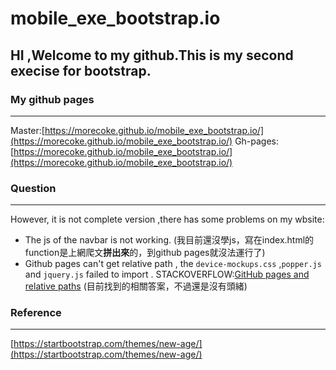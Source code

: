 # mobile_exe_bootstrap.io
## HI ,Welcome to my github.This is my second execise for bootstrap.
### My github pages
---
Master:[https://morecoke.github.io/mobile_exe_bootstrap.io/](https://morecoke.github.io/mobile_exe_bootstrap.io/)
Gh-pages:[https://morecoke.github.io/mobile_exe_bootstrap.io/](https://morecoke.github.io/mobile_exe_bootstrap.io/)
### Question
---
However, it is not complete version ,there has some problems on my wbsite:
* The js of the navbar is not working. (我目前還沒學js，寫在index.html的function是上網爬文**拼出來**的，到github pages就沒法運行了)
* Github pages can't get relative path , the `device-mockups.css` ,`popper.js` and `jquery.js` failed to import . STACKOVERFLOW:[GitHub pages and relative paths](https://stackoverflow.com/questions/16316311/github-pages-and-relative-paths/41127983#41127983)
(目前找到的相關答案，不過還是沒有頭緒)
### Reference
---
[https://startbootstrap.com/themes/new-age/](https://startbootstrap.com/themes/new-age/)

